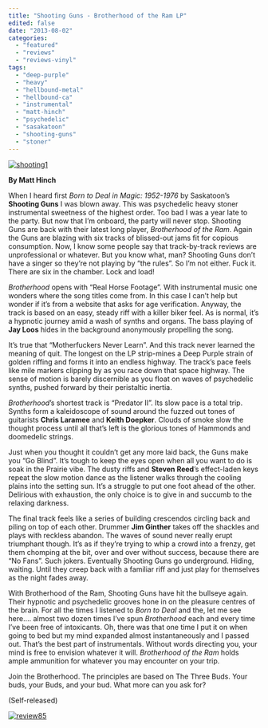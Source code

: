 ```yaml
---
title: "Shooting Guns - Brotherhood of the Ram LP"
edited: false
date: "2013-08-02"
categories:
  - "featured"
  - "reviews"
  - "reviews-vinyl"
tags:
  - "deep-purple"
  - "heavy"
  - "hellbound-metal"
  - "hellbound-ca"
  - "instrumental"
  - "matt-hinch"
  - "psychedelic"
  - "sasakatoon"
  - "shooting-guns"
  - "stoner"
---
```


[![shooting1](http://www.hellbound.ca/wp-content/uploads/2013/08/shooting1.jpg)](http://www.hellbound.ca/wp-content/uploads/2013/08/shooting1.jpg)

**By Matt Hinch**

When I heard first _Born to Deal in Magic: 1952-1976_ by Saskatoon’s **Shooting Guns** I was blown away. This was psychedelic heavy stoner instrumental sweetness of the highest order. Too bad I was a year late to the party. But now that I’m onboard, the party will never stop. Shooting Guns are back with their latest long player, _Brotherhood of the Ram_. Again the Guns are blazing with six tracks of blissed-out jams fit for copious consumption. Now, I know some people say that track-by-track reviews are unprofessional or whatever. But you know what, man? Shooting Guns don’t have a singer so they’re not playing by “the rules”. So I’m not either. Fuck it. There are six in the chamber. Lock and load!

_Brotherhood_ opens with “Real Horse Footage”. With instrumental music one wonders where the song titles come from. In this case I can’t help but wonder if it’s from a website that asks for age verification. Anyway, the track is based on an easy, steady riff with a killer biker feel. As is normal, it’s a hypnotic journey amid a wash of synths and organs. The bass playing of **Jay Loos** hides in the background anonymously propelling the song.

It’s true that “Motherfuckers Never Learn”. And this track never learned the meaning of quit. The longest on the LP strip-mines a Deep Purple strain of golden riffing and forms it into an endless highway. The track’s pace feels like mile markers clipping by as you race down that space highway. The sense of motion is barely discernible as you float on waves of psychedelic synths, pushed forward by their peristaltic inertia.

_Brotherhood_’s shortest track is “Predator II”. Its slow pace is a total trip. Synths form a kaleidoscope of sound around the fuzzed out tones of guitarists **Chris Laramee** and **Keith Doepker**. Clouds of smoke slow the thought process until all that’s left is the glorious tones of Hammonds and doomedelic strings.

Just when you thought it couldn’t get any more laid back, the Guns make you “Go Blind”. It’s tough to keep the eyes open when all you want to do is soak in the Prairie vibe. The dusty riffs and **Steven Reed**’s effect-laden keys repeat the slow motion dance as the listener walks through the cooling plains into the setting sun. It’s a struggle to put one foot ahead of the other. Delirious with exhaustion, the only choice is to give in and succumb to the relaxing darkness.

The final track feels like a series of building crescendos circling back and piling on top of each other. Drummer **Jim Ginther** takes off the shackles and plays with reckless abandon. The waves of sound never really erupt triumphant though. It’s as if they’re trying to whip a crowd into a frenzy, get them chomping at the bit, over and over without success, because there are “No Fans”. Such jokers. Eventually Shooting Guns go underground. Hiding, waiting. Until they creep back with a familiar riff and just play for themselves as the night fades away.

With Brotherhood of the Ram, Shooting Guns have hit the bullseye again. Their hypnotic and psychedelic grooves hone in on the pleasure centres of the brain. For all the times I listened to _Born to Deal_ and the, let me see here…. almost two dozen times I’ve spun _Brotherhood_ each and every time I’ve been free of intoxicants. Oh, there was that one time I put it on when going to bed but my mind expanded almost instantaneously and I passed out. That’s the best part of instrumentals. Without words directing you, your mind is free to envision whatever it will. _Brotherhood of the Ram_ holds ample ammunition for whatever you may encounter on your trip.

Join the Brotherhood. The principles are based on The Three Buds. Your buds, your Buds, and your bud. What more can you ask for?

(Self-released)

[![review85](http://www.hellbound.ca/wp-content/uploads/2009/08/review85.png)](http://www.hellbound.ca/wp-content/uploads/2009/08/review85.png)

